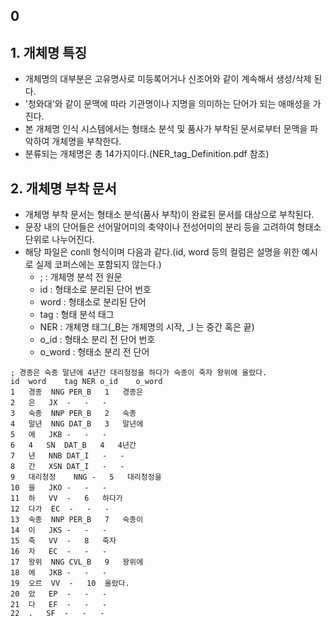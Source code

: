 ## 0

## 1. 개체명 특징

- 개체명의 대부분은 고유명사로 미등록어거나 신조어와 같이 계속해서 생성/삭제 된다.
- '청와대'와 같이 문맥에 따라 기관명이나 지명을 의미하는 단어가 되는 애매성을 가진다.
- 본 개체명 인식 시스템에서는 형태소 분석 및 품사가 부착된 문서로부터 문맥을 파악하여 개체명을 부착한다.
- 분류되는 개체명은 총 14가지이다.(NER_tag_Definition.pdf 참조)

## 2. 개체명 부착 문서

- 개체명 부착 문서는 형태소 분석(품사 부착)이 완료된 문서를 대상으로 부착된다.
- 문장 내의 단어들은 선어말어미의 축약이나 전성어미의 분리 등을 고려하여 형태소 단위로 나누어진다.  
- 해당 파일은 conll 형식이며 다음과 같다.(id, word 등의 컬럼은 설명을 위한 예시로 실제 코퍼스에는 포함되지 않는다.)
  - ; : 개체명 분석 전 원문
  - id : 형태소로 분리된 단어 번호
  - word : 형태소로 분리된 단어
  - tag : 형태 분석 태그
  - NER : 개체명 태그(_B는 개체명의 시작, _I 는 중간 혹은 끝)
  - o_id : 형태소 분리 전 단어 번호
  - o_word : 형태소 분리 전 단어

```
; 경종은 숙종 말년에 4년간 대리청정을 하다가 숙종이 죽자 왕위에 올랐다.
id	word	tag	NER	o_id	o_word
1	경종	NNG	PER_B	1	경종은	
2	은	JX	-	-	-
3	숙종	NNP	PER_B	2	숙종	
4	말년	NNG	DAT_B	3	말년에	
5	에	JKB	-	-	-
6	4	SN	DAT_B	4	4년간	
7	년	NNB	DAT_I	-	-
8	간	XSN	DAT_I	-	-
9	대리청정	NNG	-	5	대리청정을	
10	을	JKO	-	-	-
11	하	VV	-	6	하다가	
12	다가	EC	-	-	-
13	숙종	NNP	PER_B	7	숙종이	
14	이	JKS	-	-	-
15	죽	VV	-	8	죽자	
16	자	EC	-	-	-
17	왕위	NNG	CVL_B	9	왕위에	
18	에	JKB	-	-	-
19	오르	VV	-	10	올랐다.	
20	았	EP	-	-	-
21	다	EF	-	-	-
22	.	SF	-	-	-
```
 

